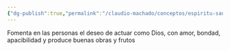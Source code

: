 ```yaml
---
{"dg-publish":true,"permalink":"/claudio-machado/conceptos/espiritu-santo/"}
---
```


Fomenta en las personas el deseo de actuar como Dios, con amor, bondad, apacibilidad y produce buenas obras y frutos 